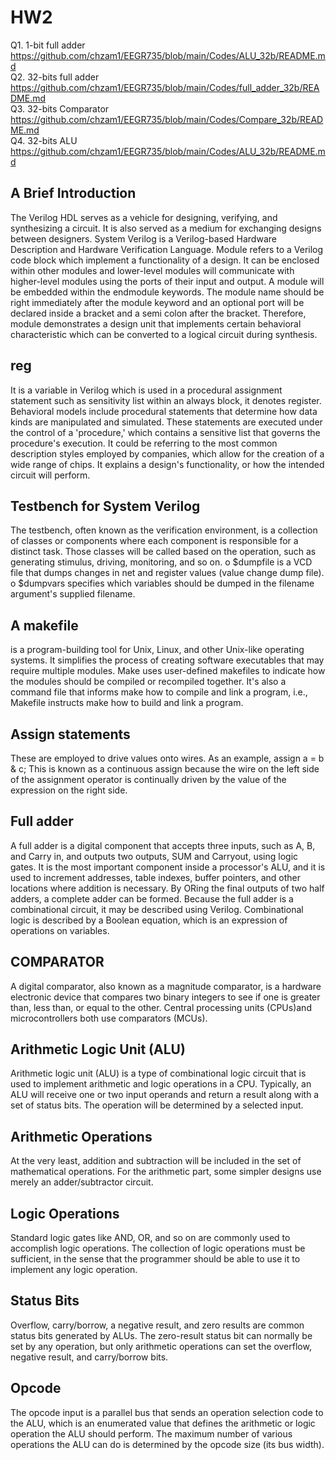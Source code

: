 # HW2

 Q1. 1-bit full adder    https://github.com/chzam1/EEGR735/blob/main/Codes/ALU_32b/README.md  
Q2. 32-bits full adder  https://github.com/chzam1/EEGR735/blob/main/Codes/full_adder_32b/README.md  
 Q3. 32-bits Comparator  https://github.com/chzam1/EEGR735/blob/main/Codes/Compare_32b/README.md  
 Q4. 32-bits ALU  https://github.com/chzam1/EEGR735/blob/main/Codes/ALU_32b/README.md

## A Brief Introduction
The Verilog HDL serves as a vehicle for designing, verifying, and synthesizing a circuit. It is also served as a medium for exchanging designs between designers. System Verilog is a Verilog-based Hardware Description and Hardware Verification Language. Module refers to a Verilog code block which implement a functionality of a design. It can be enclosed within other modules and lower-level modules will communicate with higher-level modules using the ports of their input and output. 
A module will be embedded within the endmodule keywords. The module name should be right immediately after the module keyword and an optional port will be declared inside a bracket and a semi colon after the bracket. Therefore, module demonstrates a design unit that implements certain behavioral characteristic which can be converted to a logical circuit during synthesis.
## reg
It is a variable in Verilog which is used in a procedural assignment statement such as sensitivity list within an always block, it denotes register.
Behavioral models include procedural statements that determine how data kinds are manipulated and simulated. These statements are executed under the control of a 'procedure,' which contains a sensitive list that governs the procedure's execution. It could be referring to the most common description styles employed by companies, which allow for the creation of a wide range of chips. It explains a design's functionality, or how the intended circuit will perform.

## Testbench for System Verilog
The testbench, often known as the verification environment, is a collection of classes or components where each component is responsible for a distinct task. Those classes will be called based on the operation, such as generating stimulus, driving, monitoring, and so on.
o $dumpfile is a VCD file that dumps changes in net and register values (value change dump file).
o $dumpvars specifies which variables should be dumped in the filename argument's supplied filename.

## A makefile 
is a program-building tool for Unix, Linux, and other Unix-like operating systems. It simplifies the process of creating software executables that may require multiple modules. Make uses user-defined makefiles to indicate how the modules should be compiled or recompiled together. It's also a command file that informs make how to compile and link a program, i.e., Makefile instructs make how to build and link a program.

## Assign statements 
These are employed to drive values onto wires. As an example, assign a = b & c; This is known as a continuous assign because the wire on the left side of the assignment operator is continually driven by the value of the expression on the right side.

## Full adder
A full adder is a digital component that accepts three inputs, such as A, B, and Carry in, and outputs two outputs, SUM and Carryout, using logic gates. It is the most important component inside a processor's ALU, and it is used to increment addresses, table indexes, buffer pointers, and other locations where addition is necessary. By ORing the final outputs of two half adders, a complete adder can be formed. Because the full adder is a combinational circuit, it may be described using Verilog. Combinational logic is described by a Boolean equation, which is an expression of operations on variables.

## COMPARATOR
A digital comparator, also known as a magnitude comparator, is a hardware electronic device that compares two binary integers to see if one is greater than, less than, or equal to the other. Central processing units (CPUs)and microcontrollers both use comparators (MCUs).

## Arithmetic Logic Unit (ALU)
Arithmetic logic unit (ALU) is a type of combinational logic circuit that is used to implement arithmetic and logic operations in a CPU. Typically, an ALU will receive one or two input operands and return a result along with a set of status bits. The operation will be determined by a selected input.

## Arithmetic Operations
At the very least, addition and subtraction will be included in the set of mathematical operations. For the arithmetic part, some simpler designs use merely an adder/subtractor circuit.

## Logic Operations
Standard logic gates like AND, OR, and so on are commonly used to accomplish logic operations. The collection of logic operations must be sufficient, in the sense that the programmer should be able to use it to implement any logic operation.

## Status Bits
Overflow, carry/borrow, a negative result, and zero results are common status bits generated by ALUs. The zero-result status bit can normally be set by any operation, but only arithmetic operations can set the overflow, negative result, and carry/borrow bits.
## Opcode
The opcode input is a parallel bus that sends an operation selection code to the ALU, which is an enumerated value that defines the arithmetic or logic operation the ALU should perform. The maximum number of various operations the ALU can do is determined by the opcode size (its bus width). 


